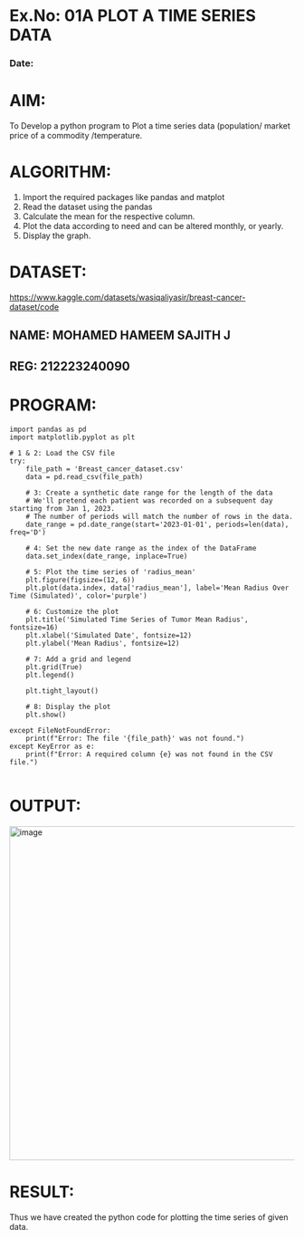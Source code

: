 # Ex.No: 01A PLOT A TIME SERIES DATA
###  Date: 

# AIM:
To Develop a python program to Plot a time series data (population/ market price of a commodity
/temperature.
# ALGORITHM:
1. Import the required packages like pandas and matplot
2. Read the dataset using the pandas
3. Calculate the mean for the respective column.
4. Plot the data according to need and can be altered monthly, or yearly.
5. Display the graph.

# DATASET:
https://www.kaggle.com/datasets/wasiqaliyasir/breast-cancer-dataset/code
## NAME: MOHAMED HAMEEM SAJITH J
## REG: 212223240090
# PROGRAM:
```
import pandas as pd
import matplotlib.pyplot as plt

# 1 & 2: Load the CSV file
try:
    file_path = 'Breast_cancer_dataset.csv'
    data = pd.read_csv(file_path)

    # 3: Create a synthetic date range for the length of the data
    # We'll pretend each patient was recorded on a subsequent day starting from Jan 1, 2023.
    # The number of periods will match the number of rows in the data.
    date_range = pd.date_range(start='2023-01-01', periods=len(data), freq='D')

    # 4: Set the new date range as the index of the DataFrame
    data.set_index(date_range, inplace=True)

    # 5: Plot the time series of 'radius_mean'
    plt.figure(figsize=(12, 6))
    plt.plot(data.index, data['radius_mean'], label='Mean Radius Over Time (Simulated)', color='purple')

    # 6: Customize the plot
    plt.title('Simulated Time Series of Tumor Mean Radius', fontsize=16)
    plt.xlabel('Simulated Date', fontsize=12)
    plt.ylabel('Mean Radius', fontsize=12)
    
    # 7: Add a grid and legend
    plt.grid(True)
    plt.legend()
    
    plt.tight_layout()

    # 8: Display the plot
    plt.show()

except FileNotFoundError:
    print(f"Error: The file '{file_path}' was not found.")
except KeyError as e:
    print(f"Error: A required column {e} was not found in the CSV file.")


```



# OUTPUT:

<img width="1189" height="590" alt="image" src="https://github.com/user-attachments/assets/6fa1e4a5-c0b7-424b-bd57-c4ce894791c7" />





# RESULT:
Thus we have created the python code for plotting the time series of given data.
